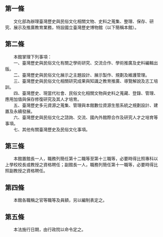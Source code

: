 第一條 
-------
　　文化部為辦理臺灣歷史與民俗文化相關文物、史料之蒐集、整理、保存、研究、展示及推廣教育業務，特設國立臺灣歷史博物館（以下簡稱本館）。  


第二條 
-------
　　本館掌理下列事項：  
　　一、臺灣歷史與民俗文化有關之學術研究、交流合作、學術推廣及史料編輯出版。  
　　二、臺灣歷史與民俗文化展示之主題設計、展示製作、規劃及維護管理。  
　　三、臺灣歷史與民俗文化相關研究成果與知識之教育推廣、導覽解說及志工培訓。  
　　四、臺灣歷史、現當代社會、民俗文化相關文物與史料之蒐藏、登錄、管理、應用加值與保存修復研究及其人才培育。  
　　五、臺灣歷史多元資源之蒐集、管理與本館數位資源生態系統之規劃設計、建置及永續發展。  
　　六、臺灣歷史與民俗文化之諮詢、交流、國內外館際合作及研究人才之培育等事項。  
　　七、其他有關臺灣歷史及民俗文化事項。  


第三條 
-------
　　本館置館長一人，職務列簡任第十二職等至第十三職等，必要時得比照專科以上學校校長或教授之資格聘任；副館長一人，職務列簡任第十一職等，必要時得比照副教授之資格聘任。  


第四條 
-------
　　本館各職稱之官等職等及員額，另以編制表定之。  


第五條 
-------
　　本法施行日期，由行政院以命令定之。